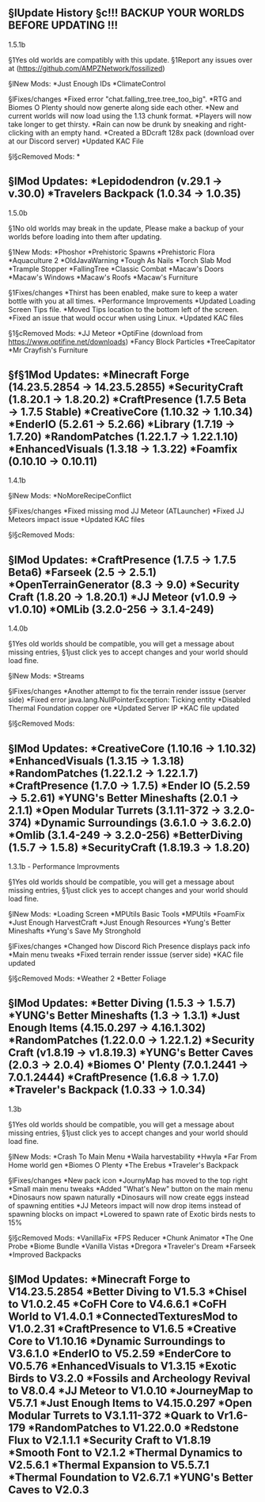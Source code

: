 §lUpdate History
§c!!! BACKUP YOUR WORLDS BEFORE UPDATING !!!
---------------------------------------------------------------------------------
1.5.1b 
 
§1Yes old worlds are compatibly with this update. 
§1Report any issues over at (https://github.com/AMPZNetwork/fossilized)


§lNew Mods:
*Just Enough IDs
*ClimateControl
 
§lFixes/changes
*Fixed error "chat.falling_tree.tree_too_big".
*RTG and Biomes O Plenty should now generte along side each other.
*New and current worlds will now load using the 1.13 chunk format.
*Players will now take longer to get thirsty.
*Rain can now be drunk by sneaking and right-clicking with an empty hand.
*Created a BDcraft 128x pack (download over at our Discord server)
*Updated KAC File
 
§l§cRemoved Mods:
*

§lMod Updates:
*Lepidodendron (v.29.1 → v.30.0)
*Travelers Backpack (1.0.34 → 1.0.35)
---------------------------------------------------------------------------------
1.5.0b

§1No old worlds may break in the update, Please make a backup of your worlds before loading into them after updating.

§1New Mods:
*Phoshor
*Prehistoric Spawns
*Prehistoric Flora
*Aquaculture 2
*OldJavaWarning
*Tough As Nails
*Torch Slab Mod
*Trample Stopper
*FallingTree
*Classic Combat
*Macaw's Doors
*Macaw's Windows
*Macaw's Roofs
*Macaw's Furniture

§1Fixes/changes
*Thirst has been enabled, make sure to keep a water bottle with you at all times.
*Performance Improvements 
*Updated Loading Screen Tips file.
*Moved Tips location to the bottom left of the screen.
*Fixed an issue that would occur when using Linux.
*Updated KAC files

§1§cRemoved Mods:
*JJ Meteor
*OptiFine (download from https://www.optifine.net/downloads)
*Fancy Block Particles
*TreeCapitator
*Mr Crayfish's Furniture

§f§1Mod Updates:
*Minecraft Forge (14.23.5.2854 → 14.23.5.2855)
*SecurityCraft (1.8.20.1 → 1.8.20.2)
*CraftPresence (1.7.5 Beta → 1.7.5 Stable)
*CreativeCore (1.10.32 → 1.10.34)
*EnderIO (5.2.61 → 5.2.66)
*Library (1.7.19 → 1.7.20)
*RandomPatches (1.22.1.7 → 1.22.1.10)
*EnhancedVisuals (1.3.18 → 1.3.22)
*Foamfix (0.10.10 → 0.10.11)
---------------------------------------------------------------------------------
1.4.1b 
 
 
§lNew Mods:
*NoMoreRecipeConflict
 
§lFixes/changes
*Fixed missing mod JJ Meteor (ATLauncher)
*Fixed JJ Meteors impact issue
*Updated KAC files
 
§l§cRemoved Mods:

§lMod Updates:
*CraftPresence (1.7.5 → 1.7.5 Beta6)
*Farseek (2.5 → 2.5.1)
*OpenTerrainGenerator (8.3 → 9.0)
*Security Craft (1.8.20 → 1.8.20.1)
*JJ Meteor (v1.0.9 → v1.0.10)
*OMLib (3.2.0-256 → 3.1.4-249)
---------------------------------------------------------------------------------
1.4.0b 
 
§1Yes old worlds should be compatible, you will get a message about missing entries,
§1just click yes to accept changes and your world should load fine.
 
§lNew Mods:
*Streams
 
§lFixes/changes
*Another attempt to fix the terrain render isssue (server side)
*Fixed error java.lang.NullPointerException: Ticking entity
*Disabled Thermal Foundation copper ore
*Updated Server IP
*KAC file updated
 
§l§cRemoved Mods:

§lMod Updates:
*CreativeCore (1.10.16 → 1.10.32)
*EnhancedVisuals (1.3.15 → 1.3.18)
*RandomPatches (1.22.1.2 → 1.22.1.7)
*CraftPresence (1.7.0 → 1.7.5)
*Ender IO (5.2.59 → 5.2.61)
*YUNG's Better Mineshafts (2.0.1 → 2.1.1)
*Open Modular Turrets (3.1.11-372 → 3.2.0-374)
*Dynamic Surroundings (3.6.1.0 → 3.6.2.0)
*Omlib (3.1.4-249 → 3.2.0-256)
*BetterDiving (1.5.7 → 1.5.8)
*SecurityCraft (1.8.19.3 → 1.8.20)
---------------------------------------------------------------------------------
1.3.1b - Performance Improvments
 
§1Yes old worlds should be compatible, you will get a message about missing entries,
§1just click yes to accept changes and your world should load fine.
 
§lNew Mods:
*Loading Screen
*MPUtils Basic Tools
*MPUtils
*FoamFix
*Just Enough HarvestCraft
*Just Enough Resources
*Yung's Better Mineshafts
*Yung's Save My Stronghold
 
§lFixes/changes
*Changed how Discord Rich Presence displays pack info
*Main menu tweaks
*Fixed terrain render isssue (server side)
*KAC file updated
 
§l§cRemoved Mods:
*Weather 2
*Better Foliage

§lMod Updates:
*Better Diving (1.5.3 → 1.5.7)
*YUNG's Better Mineshafts (1.3 → 1.3.1) 
*Just Enough Items (4.15.0.297 → 4.16.1.302)
*RandomPatches (1.22.0.0 → 1.22.1.2)
*Security Craft (v1.8.19 → v1.8.19.3)
*YUNG's Better Caves (2.0.3 → 2.0.4)
*Biomes O' Plenty (7.0.1.2441 → 7.0.1.2444)
*CraftPresence (1.6.8 → 1.7.0)
*Traveler's Backpack (1.0.33 → 1.0.34)
---------------------------------------------------------------------------------
1.3b
 
§1Yes old worlds should be compatible, you will get a message about missing entries,
§1just click yes to accept changes and your world should load fine.
 
§lNew Mods:
*Crash To Main Menu
*Waila harvestability
*Hwyla
*Far From Home world gen
*Biomes O Plenty
*The Erebus
*Traveler's Backpack
 
§lFixes/changes
*New pack icon
*JournyMap has moved to the top right
*Small main menu tweaks
*Added "What's New" button on the main menu
*Dinosaurs now spawn naturally
*Dinosaurs will now create eggs instead of spawning entities
*JJ Meteors impact will now drop items instead of spawning blocks on impact
*Lowered to spawn rate of Exotic birds nests to 15%
 
§l§cRemoved Mods:
*VanillaFix
*FPS Reducer
*Chunk Animator
*The One Probe
*Biome Bundle
*Vanilla Vistas
*Dregora
*Traveler's Dream
*Farseek
*Improved Backpacks
 
§lMod Updates:
*Minecraft Forge to V14.23.5.2854
*Better Diving to V1.5.3
*Chisel to V1.0.2.45
*CoFH Core to V4.6.6.1
*CoFH World to V1.4.0.1
*ConnectedTexturesMod to V1.0.2.31
*CraftPresence to V1.6.5
*Creative Core to V1.10.16
*Dynamic Surroundings to V3.6.1.0
*EnderIO to V5.2.59
*EnderCore to V0.5.76
*EnhancedVisuals to V1.3.15
*Exotic Birds to V3.2.0
*Fossils and Archeology Revival to V8.0.4
*JJ Meteor to V1.0.10
*JourneyMap to V5.7.1
*Just Enough Items to V4.15.0.297
*Open Modular Turrets to V3.1.11-372
*Quark to Vr1.6-179
*RandomPatches to V1.22.0.0
*Redstone Flux to V2.1.1.1
*Security Craft to V1.8.19
*Smooth Font to V2.1.2
*Thermal Dynamics to V2.5.6.1
*Thermal Expansion to V5.5.7.1
*Thermal Foundation to V2.6.7.1
*YUNG's Better Caves to V2.0.3
---------------------------------------------------------------------------------
